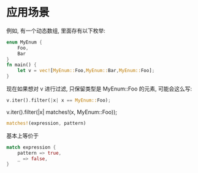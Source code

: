 # 应用场景

例如, 有一个动态数组, 里面存有以下枚举:

```rust
enum MyEnum {
    Foo,
    Bar
}
fn main() {
    let v = vec![MyEnum::Foo,MyEnum::Bar,MyEnum::Foo];
}
```

现在如果想对 v 进行过滤, 只保留类型是 MyEnum::Foo 的元素, 可能会这么写:

```rust
v.iter().filter(|x| x == MyEnum::Foo);
```

v.iter().filter(|x| matches!(x, MyEnum::Foo));

```rust
matches!(expression, pattern)
```

基本上等价于

```rust
match expression {
    pattern => true,
    _ => false,
}
```
